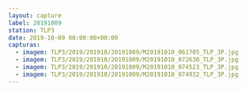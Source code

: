 ```yaml
---
layout: capture
label: 20191009
station: TLP3
date: 2019-10-09 00:00:00+00:00
capturas:
  - imagem: TLP3/2019/201910/20191009/M20191010_061705_TLP_3P.jpg
  - imagem: TLP3/2019/201910/20191009/M20191010_072630_TLP_3P.jpg
  - imagem: TLP3/2019/201910/20191009/M20191010_074523_TLP_3P.jpg
  - imagem: TLP3/2019/201910/20191009/M20191010_074932_TLP_3P.jpg
---
```

